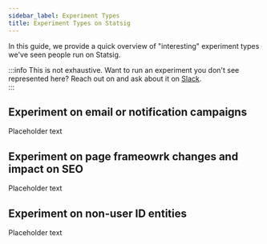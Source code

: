 ```yaml
---
sidebar_label: Experiment Types
title: Experiment Types on Statsig
---
```


In this guide, we provide a quick overview of "interesting" experiment types we've seen people run on Statsig. 

:::info This is not exhaustive. Want to run an experiment you don't see represented here? Reach out on and ask about it on [Slack](https://statsig.com/slack).  
:::

## Experiment on email or notification campaigns
Placeholder text


## Experiment on page frameowrk changes and impact on SEO
Placeholder text


## Experiment on non-user ID entities
Placeholder text

